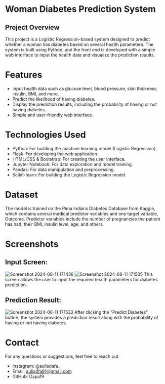 # Woman Diabetes Prediction System
## Project Overview
This project is a Logistic Regression-based system designed to predict whether a woman has diabetes based on several health parameters. The system is built using Python, and the front end is developed with a simple web interface to input the health data and visualize the prediction results.

# Features
- Input health data such as glucose level, blood pressure, skin thickness, insulin, BMI, and more.
- Predict the likelihood of having diabetes.
- Display the prediction results, including the probability of having or not having diabetes.
- Simple and user-friendly web interface.

# Technologies Used
- Python: For building the machine learning model (Logistic Regression).
- Flask: For developing the web application.
- HTML/CSS & Bootstrap: For creating the user interface.
- Jupyter Notebook: For data exploration and model training.
- Pandas: For data manipulation and preprocessing.
- Scikit-learn: For building the Logistic Regression model.

# Dataset
The model is trained on the Pima Indians Diabetes Database from Kaggle, which contains several medical predictor variables and one target variable, Outcome. Predictor variables include the number of pregnancies the patient has had, their BMI, insulin level, age, and others.

# Screenshots
## Input Screen:
![Screenshot 2024-08-11 171438](https://github.com/user-attachments/assets/d79c4af2-95db-482b-8ede-fbe490c6629a)
![Screenshot 2024-08-11 171505](https://github.com/user-attachments/assets/d7dd68ef-3c8d-4fc9-a9ea-61afc78013ff)
This screen allows the user to input the required health parameters for diabetes prediction.

## Prediction Result:
![Screenshot 2024-08-11 171533](https://github.com/user-attachments/assets/561b4fbb-362a-4278-a471-f20de2cb65bf)
After clicking the "Predict Diabetes" button, the system provides a prediction result along with the probability of having or not having diabetes.

# Contact
For any questions or suggestions, feel free to reach out:

- Instagram: @auliadafa_
- Email: auliadfa91@gmail.com
- GitHub: Dapa19

